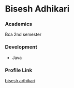 # Bisesh Adhikari

### Academics

Bca 2nd semester

### Development

- Java


### Profile Link

[bisesh adhikari](https://github.com/Biseshadhikari)

